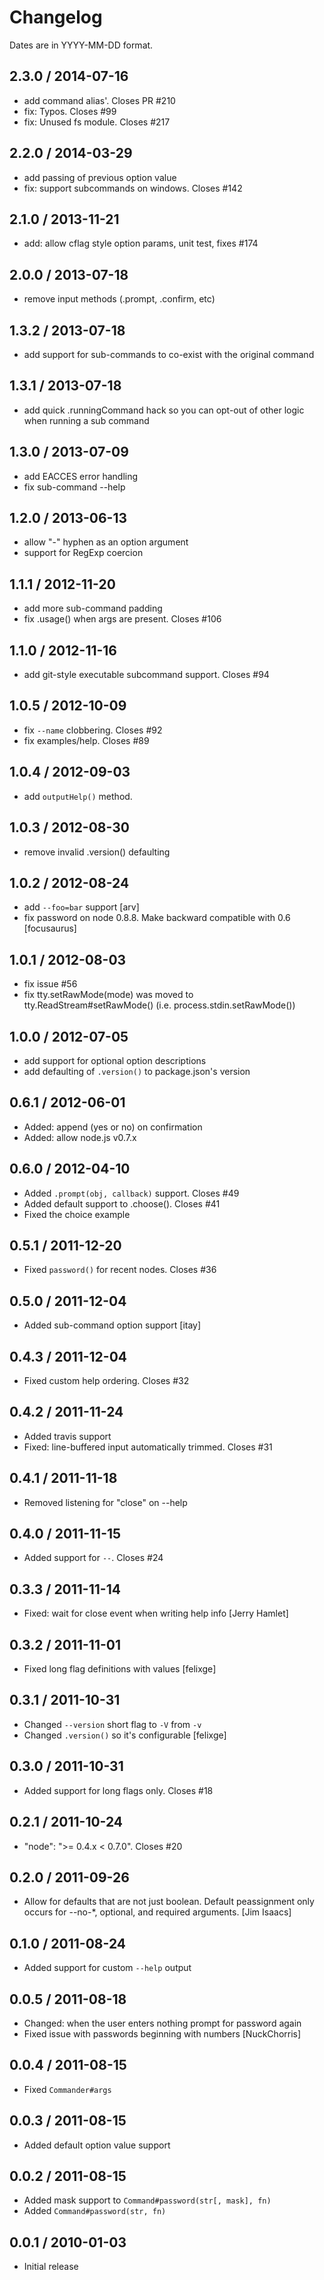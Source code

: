 Changelog
=========

Dates are in YYYY-MM-DD format.

2.3.0 / 2014-07-16
------------------

* add command alias'. Closes PR #210
* fix: Typos. Closes #99
* fix: Unused fs module. Closes #217

2.2.0 / 2014-03-29
------------------

* add passing of previous option value
* fix: support subcommands on windows. Closes #142

2.1.0 / 2013-11-21
------------------

* add: allow cflag style option params, unit test, fixes #174

2.0.0 / 2013-07-18
------------------

* remove input methods (.prompt, .confirm, etc)

1.3.2 / 2013-07-18
------------------

* add support for sub-commands to co-exist with the original command

1.3.1 / 2013-07-18
------------------

* add quick .runningCommand hack so you can opt-out of other logic when running a sub command

1.3.0 / 2013-07-09
------------------

* add EACCES error handling
* fix sub-command --help

1.2.0 / 2013-06-13
------------------

* allow "-" hyphen as an option argument
* support for RegExp coercion

1.1.1 / 2012-11-20
------------------

* add more sub-command padding
* fix .usage() when args are present. Closes #106

1.1.0 / 2012-11-16
------------------

* add git-style executable subcommand support. Closes #94

1.0.5 / 2012-10-09
------------------

* fix `--name` clobbering. Closes #92
* fix examples/help. Closes #89

1.0.4 / 2012-09-03
------------------

* add `outputHelp()` method.

1.0.3 / 2012-08-30
------------------

* remove invalid .version() defaulting

1.0.2 / 2012-08-24
------------------

* add `--foo=bar` support [arv]
* fix password on node 0.8.8. Make backward compatible with 0.6 [focusaurus]

1.0.1 / 2012-08-03
------------------

* fix issue #56
* fix tty.setRawMode(mode) was moved to tty.ReadStream#setRawMode() (i.e. process.stdin.setRawMode())

1.0.0 / 2012-07-05
------------------

* add support for optional option descriptions
* add defaulting of `.version()` to package.json's version

0.6.1 / 2012-06-01
------------------

* Added: append (yes or no) on confirmation
* Added: allow node.js v0.7.x

0.6.0 / 2012-04-10
------------------

* Added `.prompt(obj, callback)` support. Closes #49
* Added default support to .choose(). Closes #41
* Fixed the choice example

0.5.1 / 2011-12-20
------------------

* Fixed `password()` for recent nodes. Closes #36

0.5.0 / 2011-12-04
------------------

* Added sub-command option support [itay]

0.4.3 / 2011-12-04
------------------

* Fixed custom help ordering. Closes #32

0.4.2 / 2011-11-24
------------------

* Added travis support
* Fixed: line-buffered input automatically trimmed. Closes #31

0.4.1 / 2011-11-18
------------------

* Removed listening for "close" on --help

0.4.0 / 2011-11-15
------------------

* Added support for `--`. Closes #24

0.3.3 / 2011-11-14
------------------

* Fixed: wait for close event when writing help info [Jerry Hamlet]

0.3.2 / 2011-11-01
------------------

* Fixed long flag definitions with values [felixge]

0.3.1 / 2011-10-31
------------------

* Changed `--version` short flag to `-V` from `-v`
* Changed `.version()` so it's configurable [felixge]

0.3.0 / 2011-10-31
------------------

* Added support for long flags only. Closes #18

0.2.1 / 2011-10-24
------------------

* "node": ">= 0.4.x < 0.7.0". Closes #20

0.2.0 / 2011-09-26
------------------

* Allow for defaults that are not just boolean. Default peassignment only occurs for --no-*, optional, and required arguments. [Jim Isaacs]

0.1.0 / 2011-08-24
------------------

* Added support for custom `--help` output

0.0.5 / 2011-08-18
------------------

* Changed: when the user enters nothing prompt for password again
* Fixed issue with passwords beginning with numbers [NuckChorris]

0.0.4 / 2011-08-15
------------------

* Fixed `Commander#args`

0.0.3 / 2011-08-15
------------------

* Added default option value support

0.0.2 / 2011-08-15
------------------

* Added mask support to `Command#password(str[, mask], fn)`
* Added `Command#password(str, fn)`

0.0.1 / 2010-01-03
------------------

* Initial release
